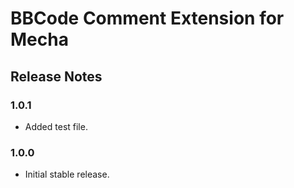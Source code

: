 BBCode Comment Extension for Mecha
==================================

Release Notes
-------------

### 1.0.1

 - Added test file.

### 1.0.0

 - Initial stable release.
